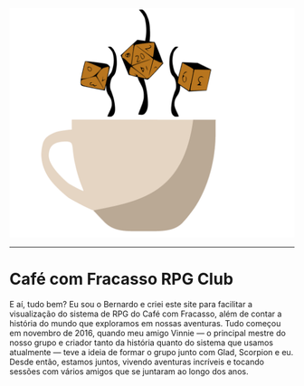<div style="text-align: center;">
  <img src="./img/image.png" alt="Icon Café com Fracasso RPG Club" />
</div>

---

# Café com Fracasso RPG Club

E aí, tudo bem? Eu sou o Bernardo e criei este site para facilitar a visualização do sistema de RPG do Café com Fracasso, além de contar a história do mundo que exploramos em nossas aventuras. Tudo começou em novembro de 2016, quando meu amigo Vinnie — o principal mestre do nosso grupo e criador tanto da história quanto do sistema que usamos atualmente — teve a ideia de formar o grupo junto com Glad, Scorpion e eu. Desde então, estamos juntos, vivendo aventuras incríveis e tocando sessões com vários amigos que se juntaram ao longo dos anos.
